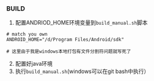 ### BUILD
1. 配置ANDRIOD_HOME环境变量到`build_manual.sh`脚本
```
# match you own
ANDROID_HOME="/d/Program Files/Android/sdk"

# 这里由于我是windows本地打包有文件分割符问题就写死了
```
2. 配置好java环境
3. 执行`build_manual.sh`(windows可以在git bash中执行）